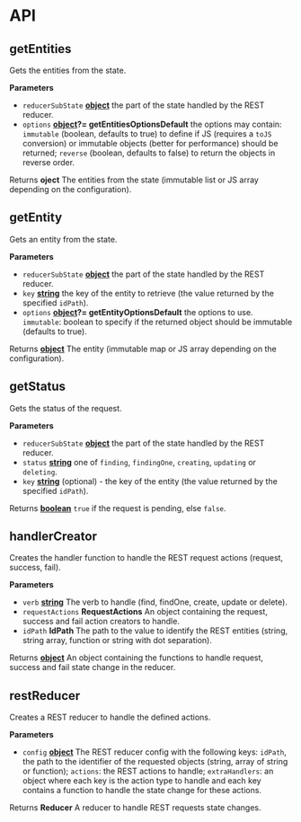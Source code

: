 # API

<!-- Generated by documentation.js. Update this documentation by updating the source code. -->

## getEntities

Gets the entities from the state.

**Parameters**

-   `reducerSubState` **[object](https://developer.mozilla.org/en-US/docs/Web/JavaScript/Reference/Global_Objects/Object)** the part of the state handled by the REST reducer.
-   `options` **[object](https://developer.mozilla.org/en-US/docs/Web/JavaScript/Reference/Global_Objects/Object)?= getEntitiesOptionsDefault** the options may contain: `immutable` (boolean, defaults to true) to define if JS (requires a `toJS` conversion) or immutable objects (better for performance) should be returned; `reverse` (boolean, defaults to false) to return the objects in reverse order.

Returns **oject** The entities from the state (immutable list or JS array depending on the configuration).

## getEntity

Gets an entity from the state.

**Parameters**

-   `reducerSubState` **[object](https://developer.mozilla.org/en-US/docs/Web/JavaScript/Reference/Global_Objects/Object)** the part of the state handled by the REST reducer.
-   `key` **[string](https://developer.mozilla.org/en-US/docs/Web/JavaScript/Reference/Global_Objects/String)** the key of the entity to retrieve (the value returned by the specified `idPath`).
-   `options` **[object](https://developer.mozilla.org/en-US/docs/Web/JavaScript/Reference/Global_Objects/Object)?= getEntityOptionsDefault** the options to use. `immutable`: boolean to specify if the returned object should be immutable (defaults to true).

Returns **[object](https://developer.mozilla.org/en-US/docs/Web/JavaScript/Reference/Global_Objects/Object)** The entity (immutable map or JS array depending on the configuration).

## getStatus

Gets the status of the request.

**Parameters**

-   `reducerSubState` **[object](https://developer.mozilla.org/en-US/docs/Web/JavaScript/Reference/Global_Objects/Object)** the part of the state handled by the REST reducer.
-   `status` **[string](https://developer.mozilla.org/en-US/docs/Web/JavaScript/Reference/Global_Objects/String)** one of `finding`, `findingOne`, `creating`, `updating` or `deleting`.
-   `key` **[string](https://developer.mozilla.org/en-US/docs/Web/JavaScript/Reference/Global_Objects/String)** (optional) - the key of the entity (the value returned by the specified `idPath`).

Returns **[boolean](https://developer.mozilla.org/en-US/docs/Web/JavaScript/Reference/Global_Objects/Boolean)** `true` if the request is pending, else `false`.

## handlerCreator

Creates the handler function to handle the REST request actions (request, success, fail).

**Parameters**

-   `verb` **[string](https://developer.mozilla.org/en-US/docs/Web/JavaScript/Reference/Global_Objects/String)** The verb to handle (find, findOne, create, update or delete).
-   `requestActions` **RequestActions** An object containing the request, success and fail action creators to handle.
-   `idPath` **IdPath** The path to the value to identify the REST entities (string, string array, function or string with dot separation).

Returns **[object](https://developer.mozilla.org/en-US/docs/Web/JavaScript/Reference/Global_Objects/Object)** An object containing the functions to handle request, success and fail state change in the reducer.

## restReducer

Creates a REST reducer to handle the defined actions.

**Parameters**

-   `config` **[object](https://developer.mozilla.org/en-US/docs/Web/JavaScript/Reference/Global_Objects/Object)** The REST reducer config with the following keys: `idPath`, the path to the identifier of the requested objects (string, array of string or function); `actions`: the REST actions to handle; `extraHandlers`: an object where each key is the action type to handle and each key contains a function to handle the state change for these actions.

Returns **Reducer** A reducer to handle REST requests state changes.
